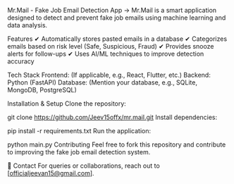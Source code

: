 Mr.Mail - Fake Job Email Detection App
-> Mr.Mail is a smart application designed to detect and prevent fake job emails using machine learning and data analysis.

 Features
✔ Automatically stores pasted emails in a database
✔ Categorizes emails based on risk level (Safe, Suspicious, Fraud)
✔ Provides snooze alerts for follow-ups
✔ Uses AI/ML techniques to improve detection accuracy

 Tech Stack
 Frontend: (If applicable, e.g., React, Flutter, etc.)
 Backend: Python (FastAPI)
 Database: (Mention your database, e.g., SQLite, MongoDB, PostgreSQL)

 Installation & Setup
Clone the repository:

git clone https://github.com/Jeev15offx/mr.mail.git
Install dependencies:

pip install -r requirements.txt
Run the application:

python main.py
 Contributing
Feel free to fork this repository and contribute to improving the fake job email detection system.

📧 Contact
For queries or collaborations, reach out to [officialjeevan15@gmail.com].
